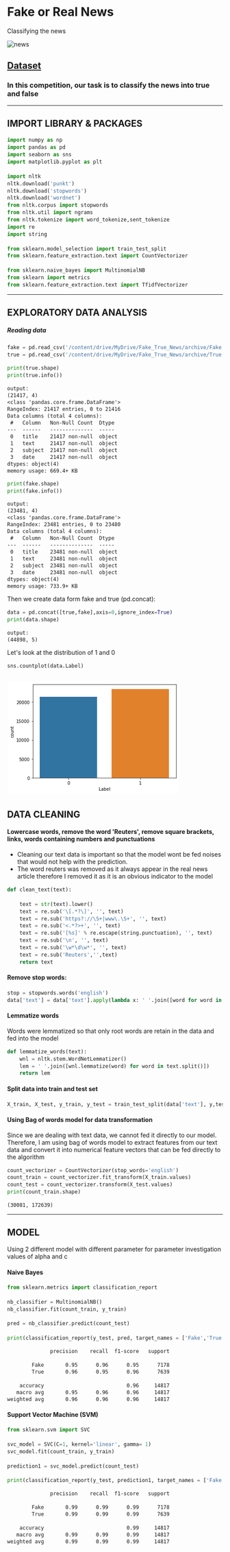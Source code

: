 # Fake or Real News 
Classifying the news

![news](https://s.rbk.ru/v5_marketing_media/images/5/64/116049080264645.jpg)

## [Dataset](https://www.kaggle.com/clmentbisaillon/fake-and-real-news-dataset)
### In this competition, our task is to classify the news into true and false
--- 

## IMPORT LIBRARY & PACKAGES

```python
import numpy as np
import pandas as pd
import seaborn as sns
import matplotlib.pyplot as plt

import nltk
nltk.download('punkt')
nltk.download('stopwords')
nltk.download('wordnet')
from nltk.corpus import stopwords
from nltk.util import ngrams
from nltk.tokenize import word_tokenize,sent_tokenize
import re
import string

from sklearn.model_selection import train_test_split
from sklearn.feature_extraction.text import CountVectorizer

from sklearn.naive_bayes import MultinomialNB
from sklearn import metrics
from sklearn.feature_extraction.text import TfidfVectorizer
```
--- 
## EXPLORATORY DATA ANALYSIS

##### Reading data
```python
fake = pd.read_csv('/content/drive/MyDrive/Fake_True_News/archive/Fake.csv')
true = pd.read_csv('/content/drive/MyDrive/Fake_True_News/archive/True.csv')
```
```python
print(true.shape)
print(true.info())
```
```
output:
(21417, 4)
<class 'pandas.core.frame.DataFrame'>
RangeIndex: 21417 entries, 0 to 21416
Data columns (total 4 columns):
 #   Column   Non-Null Count  Dtype 
---  ------   --------------  ----- 
 0   title    21417 non-null  object
 1   text     21417 non-null  object
 2   subject  21417 non-null  object
 3   date     21417 non-null  object
dtypes: object(4)
memory usage: 669.4+ KB
```

```python
print(fake.shape)
print(fake.info())
```
```
output:
(23481, 4)
<class 'pandas.core.frame.DataFrame'>
RangeIndex: 23481 entries, 0 to 23480
Data columns (total 4 columns):
 #   Column   Non-Null Count  Dtype 
---  ------   --------------  ----- 
 0   title    23481 non-null  object
 1   text     23481 non-null  object
 2   subject  23481 non-null  object
 3   date     23481 non-null  object
dtypes: object(4)
memory usage: 733.9+ KB
```
Then we create data form fake and true (pd.concat):
```python
data = pd.concat([true,fake],axis=0,ignore_index=True)
print(data.shape)
```
```
output:
(44898, 5)
```
Let's look at the distribution of 1 and 0
```python
sns.countplot(data.Label)
```
![out](/photo/10.png)
---
## DATA CLEANING
#### Lowercase words, remove the word 'Reuters', remove square brackets, links, words containing numbers and punctuations
- Cleaning our text data is important so that the model wont be fed noises that would not help with the prediction.
- The word reuters was removed as it always appear in the real news article therefore I removed it as it is an obvious indicator to the model

```python
def clean_text(text):
    
    text = str(text).lower()
    text = re.sub('\[.*?\]', '', text)
    text = re.sub('https?://\S+|www\.\S+', '', text)
    text = re.sub('<.*?>+', '', text)
    text = re.sub('[%s]' % re.escape(string.punctuation), '', text)
    text = re.sub('\n', '', text)
    text = re.sub('\w*\d\w*', '', text)
    text = re.sub('Reuters','',text)
    return text
```
#### Remove stop words:
```python
stop = stopwords.words('english')
data['text'] = data['text'].apply(lambda x: ' '.join([word for word in x.split() if word not in (stop)]))
```

#### Lemmatize words
Words were lemmatized so that only root words are retain in the data and fed into the model

```python
def lemmatize_words(text):
    wnl = nltk.stem.WordNetLemmatizer()
    lem = ' '.join([wnl.lemmatize(word) for word in text.split()])    
    return lem
```
#### Split data into train and test set
```python
X_train, X_test, y_train, y_test = train_test_split(data['text'], y,test_size=0.33,random_state=53)
```

#### Using Bag of words model for data transformation
Since we are dealing with text data, we cannot fed it directly to our model. Therefore, I am using bag of words model to extract features from our text data and convert it into numerical feature vectors that can be fed directly to the algorithm

```python
count_vectorizer = CountVectorizer(stop_words='english')
count_train = count_vectorizer.fit_transform(X_train.values)
count_test = count_vectorizer.transform(X_test.values)
print(count_train.shape)
```
```
(30081, 172639)
```
--- 
## MODEL
Using 2 different model with different parameter for parameter investigation values of alpha and c 

#### Naive Bayes

```python
from sklearn.metrics import classification_report

nb_classifier = MultinomialNB()
nb_classifier.fit(count_train, y_train)

pred = nb_classifier.predict(count_test)

print(classification_report(y_test, pred, target_names = ['Fake','True']))
```
```
              precision    recall  f1-score   support

        Fake       0.95      0.96      0.95      7178
        True       0.96      0.95      0.96      7639

    accuracy                           0.96     14817
   macro avg       0.95      0.96      0.96     14817
weighted avg       0.96      0.96      0.96     14817
```
#### Support Vector Machine (SVM)
```python
from sklearn.svm import SVC

svc_model = SVC(C=1, kernel='linear', gamma= 1)
svc_model.fit(count_train, y_train)

prediction1 = svc_model.predict(count_test)

print(classification_report(y_test, prediction1, target_names = ['Fake','True']))
```
```
              precision    recall  f1-score   support

        Fake       0.99      0.99      0.99      7178
        True       0.99      0.99      0.99      7639

    accuracy                           0.99     14817
   macro avg       0.99      0.99      0.99     14817
weighted avg       0.99      0.99      0.99     14817
```
